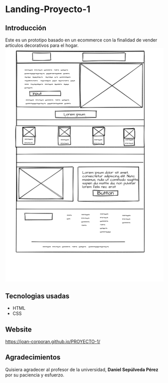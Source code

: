 # Landing-Proyecto-1


## Introducción
Este es un prototipo basado en un ecommerce con la finalidad de vender articulos decorativos para el hogar.
![prototipo](./assets/style/img-mockup/mockup-proyect.png)

## Tecnologias usadas


- HTML
- CSS


## Website 
https://joan-corporan.github.io/PROYECTO-1/



## Agradecimientos

Quisiera agradecer al profesor de la universidad, **Daniel Sepúlveda Pérez** por su paciencia y esfuerzo.


